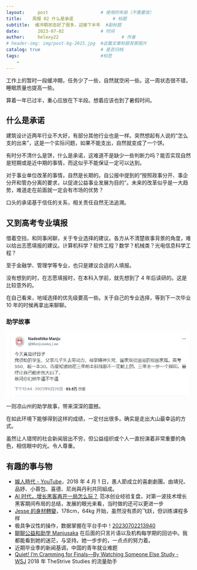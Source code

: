 ```yaml
---
layout:     post   				    # 使用的布局（不需要改）
title:    周报 02 什么是承诺				# 标题 
subtitle:  缓冲期状态好了很多，迎接下半年  #副标题
date:       2023-07-02 				# 时间
author:     helexy22 						# 作者
# header-img: img/post-bg-2015.jpg  #这篇文章标题背景图片
catalog: true 						# 是否归档
tags:								#标签
    - 
---
```


工作上的暂时一段缓冲期，任务少了一些，自然就空闲一些。这一周状态很不错，睡眠质量也提高一些。

算着一年已过半，重心应放在下半段。想着应该也到了暑假时间。

## 什么是承诺

建筑设计近两年行业不大好，有部分其他行业也是一样。突然想起有人说的“怎么支的出来”，这是一个实际问题，如果不能支出，自然就变成了一个饼。

有时分不清什么是饼，什么是承诺，这难道不是缺少一些判断力吗？能否实现自然是短期或是近中期的事情，而这似乎不能保证一定可以达到。

对于事业单位改革的事情，自然是长期的。自公报中提到的“按照政事分开、事企分开和管办分离的要求，以促进公益事业发展为目的”。未来的改革似乎是一大趋势，难道走在前面就一定会有市场的优势？

口头的承诺基于信任的关系，相关责任自然无法追溯。


## 又到高考专业填报

借着空挡，和同事闲聊，关于专业选择的建议。各方从不清楚故事背景的角度，难以给出志愿填报的建议。计算机科学？软件工程？数学？机械类？光电信息科学工程？

至于金融学、管理学等专业，也只是建议合适的人填报。

没有想到的时，在志愿填报时，在本科入学前，就先想到了 4 年后读研的。这是比较意外的。

在自己看来，地域选择的优先级要高一些。关于自己的专业选择，等到下一次毕业 10 年的时候再拿出来聊聊。

### 助学故事

![20230702215356](https://raw.githubusercontent.com/helexy22/images/master/2023/20230702215356.png)

一则凉山州的助学故事，带来深深的震撼。

在如此环境下能够得到这样的成绩，一定付出很多。确实是走出大山最幸运的方式。

虽然让人错愕的社会新闻层出不穷，但公益组织或个人一直扮演着非常重要的角色，相信眼中的光。令人尊重。

## 有趣的事与物

- [娛人時代 - YouTube](https://www.youtube.com/@comedytimes0401)，2018 年 4 月 1 日，愚人節成立的喜劇劇團。由靖兒、品妤、小蓉包、喜德、尼尚與丹利共同組成。
- [AI 时代，增长黑客再开一局怎么玩？](https://www.youtube.com/watch?v=OdnoO7WKfXQ) 范冰创业经验复盘，对第一波技术增长黑客期间布局的总结，发展的眼光来看，当时做的还可以更进一步
- [Jesse 的身材轉變](https://www.youtube.com/watch?v=uAru3j0k25c)，178cm，64kg 开始，虽然没有质的飞跃，但训练课程多样
-  极具争议性的操作，数据掌握在平台手中！[20230702213940](https://raw.githubusercontent.com/helexy22/images/master/2023/20230702213940.png)
- [聊聊公益和助学  Manjusaka](https://www.manjusaka.blog/posts/2023/06/25/love-and-hope-is-all-we-need/) 在后面的只言片语以及机构每学期的回访中。我都能看到她的迷茫，与坚持。她一步步的，一点点的努力着。
- 近期毕业季的新闻基调，中国的青年就业难题
- [Quiet! I’m Cramming for Finals—By Watching Someone Else Study - WSJ](https://www.wsj.com/articles/quiet-im-cramming-for-finalsby-watching-someone-else-study-1528045886) 2018 年 TheStrive Studies 的流量助手
